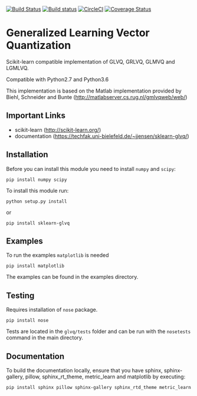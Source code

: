 [![Build Status](https://travis-ci.org/MrNuggelz/sklearn-glvq.svg?branch=master)](https://travis-ci.org/MrNuggelz/sklearn-glvq)
[![Build status](https://ci.appveyor.com/api/projects/status/qiwkue1x5lgll382?svg=true)](https://ci.appveyor.com/project/MrNuggelz/sklearn-glvq)
[![CircleCI](https://circleci.com/gh/MrNuggelz/sklearn-glvq.svg?style=shield)](https://circleci.com/gh/MrNuggelz/sklearn-glvq)
[![Coverage Status](https://coveralls.io/repos/github/MrNuggelz/sklearn-glvq/badge.svg?branch=master)](https://coveralls.io/github/MrNuggelz/sklearn-glvq?branch=master)

# Generalized Learning Vector Quantization
Scikit-learn compatible implementation of GLVQ, GRLVQ, GLMVQ and LGMLVQ.

Compatible with Python2.7 and Python3.6

This implementation is based on the Matlab implementation
provided by Biehl, Schneider and Bunte (http://matlabserver.cs.rug.nl/gmlvqweb/web/)

## Important Links
- scikit-learn (http://scikit-learn.org/)
- documentation (https://techfak.uni-bielefeld.de/~jjensen/sklearn-glvq/)

## Installation
Before you can install this module you need to install `numpy` and `scipy`:
```
pip install numpy scipy
```
To install this module run:
```
python setup.py install
```
or
```
pip install sklearn-glvq
```

## Examples
To run the examples `matplotlib` is needed
```
pip install matplotlib
```
The examples can be found in the examples directory.

## Testing
Requires installation of `nose` package.
```
pip install nose
```
Tests are located in the `glvq/tests` folder
and can be run with the `nosetests` command in the main directory.

## Documentation
To build the documentation locally, ensure that you have sphinx, sphinx-gallery, pillow, sphinx_rt_theme, metric_learn and matplotlib by executing:

```
pip install sphinx pillow sphinx-gallery sphinx_rtd_theme metric_learn
```
